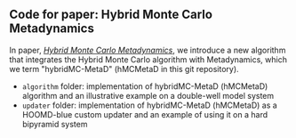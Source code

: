 ## Code for paper: Hybrid Monte Carlo Metadynamics

In paper, *[Hybrid Monte Carlo Metadynamics](https://arxiv.org/abs/2508.15942)*, we introduce a new algorithm that integrates the Hybrid Monte Carlo algorithm with Metadynamics, which we term "hybridMC-MetaD" (hMCMetaD in this git repository).

* `algorithm` folder: implementation of hybridMC-MetaD (hMCMetaD) algorithm and an illustrative example on a double-well model system
* `updater` folder: implementation of hybridMC-MetaD (hMCMetaD) as a HOOMD-blue custom updater and an example of using it on a hard bipyramid system
